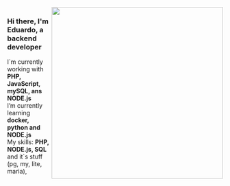 <img src="https://www.capthronetechnologies.com/assets/images/web-application-development.png" min-width="400px" max-width="400px" width="400px" align="right">

### Hi there, I'm Eduardo, a <strong>backend developer</strong>

<p align="left"> I`m currently working with <strong> PHP, JavaScript, mySQL, ans NODE.js </strong><br> I’m currently learning <strong> docker, python and NODE.js </strong> <br>My skills: <strong> PHP, NODE.js, SQL </strong> and it`s stuff (pg, my, lite, maria), <strong>
